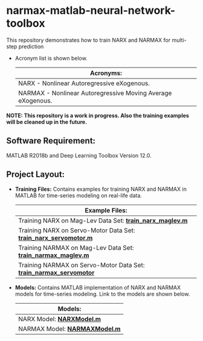 # narmax-matlab-neural-network-toolbox

This repository demonstrates how to train NARX and NARMAX for multi-step prediction

* Acronym list is shown below.

    | Acronyms: |
    | ------------ |
    | NARX   - Nonlinear Autoregressive eXogenous. |
    | NARMAX - Nonlinear Autoregressive Moving Average eXogenous. |

**NOTE: This repository is a work in progress. Also the training examples will be cleaned up in the future.**

## Software Requirement:
MATLAB R2018b and Deep Learning Toolbox Version 12.0.

## Project Layout:
* **Training Files:**
Contains examples for training NARX and NARMAX in MATLAB for time-series modeling on real-life data.

    | Example Files: | 
    | ------------- |
    | Training NARX on Mag-Lev Data Set: [**train_narx_maglev.m**](https://github.com/joekelley120/narmax-matlab-neural-network-toolbox/blob/master/train_narx_maglev.m) |
    | Training NARX on Servo-Motor Data Set: [**train_narx_servomotor.m**](https://github.com/joekelley120/narmax-matlab-neural-network-toolbox/blob/master/train_narx_servomotor.m) |
    | Training NARMAX on Mag-Lev Data Set: [**train_narmax_maglev.m**](https://github.com/joekelley120/narmax-matlab-neural-network-toolbox/blob/master/train_narmax_maglev.m) |
    | Training NARMAX on Servo-Motor Data Set: [**train_narmax_servomotor**](https://github.com/joekelley120/narmax-matlab-neural-network-toolbox/blob/master/train_narmax_servomotor.m) |

* **Models:**
Contains MATLAB implementation of NARX and NARMAX models for time-series modeling. Link to the models are shown below.

    | Models: |
    | ------------ |
    | NARX Model: [**NARXModel.m**](https://github.com/joekelley120/narmax-matlab-neural-network-toolbox/blob/master/NARXmodel.m) |
    | NARMAX Model: [**NARMAXModel.m**](https://github.com/joekelley120/narmax-matlab-neural-network-toolbox/blob/master/NARMAXmodel.m) |
